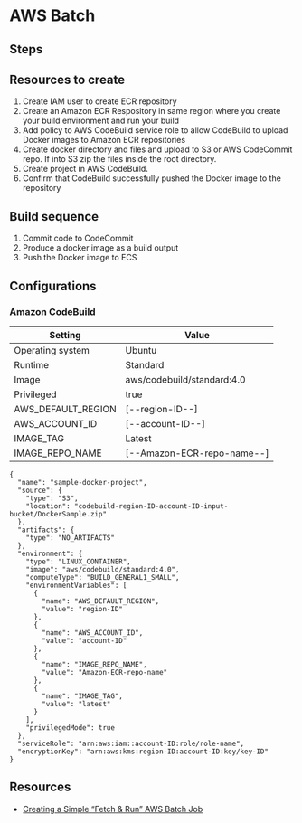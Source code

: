 # AWS Batch

## Steps

## Resources to create

1. Create IAM user to create ECR repository
2. Create an Amazon ECR Respository in same region where you create your build environment and run your build
3. Add policy to AWS CodeBuild service role to allow CodeBuild to upload Docker images to Amazon ECR repositories
4. Create docker directory and files and upload to S3 or AWS CodeCommit repo. If into S3 zip the files inside the root directory.
5. Create project in AWS CodeBuild.
6. Confirm that CodeBuild successfully pushed the Docker image to the repository

## Build sequence

1. Commit code to CodeCommit
2. Produce a docker image as a build output
3. Push the Docker image to ECS

## Configurations

### Amazon CodeBuild

| Setting | Value |
| -- | -- |
| Operating system | Ubuntu |
| Runtime | Standard |
| Image | aws/codebuild/standard:4.0 |
| Privileged | true |
| AWS_DEFAULT_REGION | [--region-ID--] |
| AWS_ACCOUNT_ID | [--account-ID--] |
| IMAGE_TAG | Latest |
| IMAGE_REPO_NAME | [--Amazon-ECR-repo-name--] |

```AWS CLI
{
  "name": "sample-docker-project",
  "source": {
    "type": "S3",
    "location": "codebuild-region-ID-account-ID-input-bucket/DockerSample.zip"
  },
  "artifacts": {
    "type": "NO_ARTIFACTS"
  },
  "environment": {
    "type": "LINUX_CONTAINER",
    "image": "aws/codebuild/standard:4.0",
    "computeType": "BUILD_GENERAL1_SMALL",
    "environmentVariables": [
      {
        "name": "AWS_DEFAULT_REGION",
        "value": "region-ID"
      },
      {
        "name": "AWS_ACCOUNT_ID",
        "value": "account-ID"
      },
      {
        "name": "IMAGE_REPO_NAME",
        "value": "Amazon-ECR-repo-name"
      },
      {
        "name": "IMAGE_TAG",
        "value": "latest"
      }
    ],
    "privilegedMode": true
  },
  "serviceRole": "arn:aws:iam::account-ID:role/role-name",
  "encryptionKey": "arn:aws:kms:region-ID:account-ID:key/key-ID"
}
```

## Resources

* [Creating a Simple “Fetch & Run” AWS Batch Job](https://aws.amazon.com/blogs/compute/creating-a-simple-fetch-and-run-aws-batch-job/)
